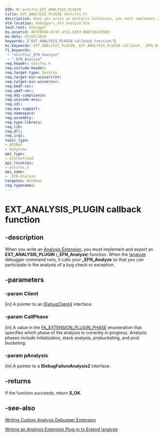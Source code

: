 ```yaml
---
UID: NC:extsfns.EXT_ANALYSIS_PLUGIN
title: EXT_ANALYSIS_PLUGIN (extsfns.h)
description: When you write an Analysis Extension, you must implement and export an EXT_ANALYSIS_PLUGIN (_EFN_Analyze) function.
old-location: debugger\_efn_analyze.htm
tech.root: debugger
ms.assetid: 8D7FB040-871F-4F31-83E3-BAD7584C0589
ms.date: 05/03/2018
keywords: ["EXT_ANALYSIS_PLUGIN callback function"]
ms.keywords: EXT_ANALYSIS_PLUGIN, EXT_ANALYSIS_PLUGIN callback, _EFN_Analyze, _EFN_Analyze callback function [Windows Debugging], debugger._efn_analyze, extsfns/_EFN_Analyze
f1_keywords:
 - "extsfns/_EFN_Analyze"
 - "_EFN_Analyze"
req.header: extsfns.h
req.include-header: 
req.target-type: Desktop
req.target-min-winverclnt: 
req.target-min-winversvr: 
req.kmdf-ver: 
req.umdf-ver: 
req.ddi-compliance: 
req.unicode-ansi: 
req.idl: 
req.max-support: 
req.namespace: 
req.assembly: 
req.type-library: 
req.lib: 
req.dll: 
req.irql: 
topic_type:
- APIRef
- kbSyntax
api_type:
- UserDefined
api_location:
- extsfns.h
api_name:
- _EFN_Analyze
targetos: Windows
req.typenames: 
---
```


# EXT_ANALYSIS_PLUGIN callback function


## -description


When you write an <a href="https://docs.microsoft.com/windows-hardware/drivers/debugger/writing-an-analysis-extension-to-extend--analyze">Analysis Extension</a>, you must implement and export an <b>EXT_ANALYSIS_PLUGIN</b> (<b>_EFN_Analyze</b>) function. When the <a href="https://docs.microsoft.com/windows-hardware/drivers/debugger/-analyze">!analyze</a> debugger command runs, it calls your <b>_EFN_Analyze</b> so that you can participate in the analysis of a bug check or exception.


## -parameters




### -param Client 
[in]
A pointer to an <a href="https://docs.microsoft.com/windows-hardware/drivers/ddi/dbgeng/nn-dbgeng-idebugclient4">IDebugClient4</a> interface.


### -param CallPhase 
[in]
A value in the <a href="https://docs.microsoft.com/windows-hardware/drivers/ddi/extsfns/ne-extsfns-_fa_extension_plugin_phase">FA_EXTENSION_PLUGIN_PHASE</a> enumeration that specifies which phase of the analysis is currently in progress. Analysis phases include initialization, stack analysis, prebucketing, and post bucketing.


### -param pAnalysis 
[in]
A pointer to a <b>IDebugFailureAnalysis2</b> interface.


## -returns



If the function succeeds, return <b>S_OK</b>.




## -see-also




<a href="https://docs.microsoft.com/windows-hardware/drivers/debugger/writing-custom-analysis-debugger-extensions">Writing Custom Analysis Debugger Extension</a>



<a href="https://docs.microsoft.com/windows-hardware/drivers/debugger/writing-an-analysis-extension-to-extend--analyze">Writing an Analysis Extension Plug-in to Extend !analyze</a>
 

 

